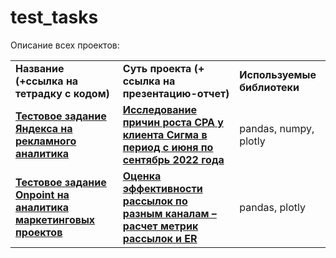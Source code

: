 # test_tasks

Описание всех проектов:
<table>
<tr>
<td><b>Название (+ссылка на тетрадку с кодом)</b></td>
<td><b>Суть проекта (+ ссылка на презентацию-отчет)</b></td>
<td><b>Используемые библиотеки</b></td>
<tr>
<td><a href="https://github.com/nex1o/test_tasks/blob/a0867de1b0256862f9cb068c4bebd0d117ca7f4b/yandex_ad_analyst.ipynb" target="_blank"><b>Тестовое задание Яндекса на рекламного аналитика</b></a></td>
<td><a href="https://disk.yandex.ru/i/oUnRzBQLbEOt4Q" target="_blank"><b>Исследование причин роста CPA у клиента Сигма в период с июня по сентябрь 2022 года</b></td>
<td>pandas, numpy, plotly</td>
<tr>
<td><a href="" target="_blank"><b>Тестовое задание Onpoint на аналитика маркетинговых проектов</b></a></td>
<td><a href="https://disk.yandex.ru/i/IAuay2cwCbABWg" target="_blank"><b>Оценка эффективности рассылок по разным каналам – расчет метрик рассылок и ER</b></td>
<td>pandas, plotly</td>
  
</table>
<br/><br/>
